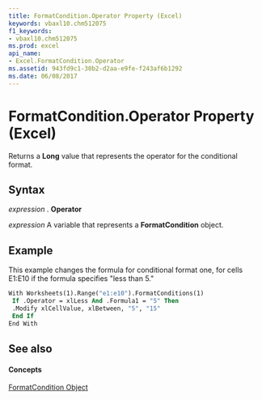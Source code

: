 ```yaml
---
title: FormatCondition.Operator Property (Excel)
keywords: vbaxl10.chm512075
f1_keywords:
- vbaxl10.chm512075
ms.prod: excel
api_name:
- Excel.FormatCondition.Operator
ms.assetid: 943fd9c1-30b2-d2aa-e9fe-f243af6b1292
ms.date: 06/08/2017
---
```



# FormatCondition.Operator Property (Excel)

Returns a **Long** value that represents the operator for the conditional format.


## Syntax

 _expression_ . **Operator**

 _expression_ A variable that represents a **FormatCondition** object.


## Example

This example changes the formula for conditional format one, for cells E1:E10 if the formula specifies "less than 5."


```vb
With Worksheets(1).Range("e1:e10").FormatConditions(1) 
 If .Operator = xlLess And .Formula1 = "5" Then 
 .Modify xlCellValue, xlBetween, "5", "15" 
 End If 
End With
```


## See also


#### Concepts


[FormatCondition Object](formatcondition-object-excel.md)

